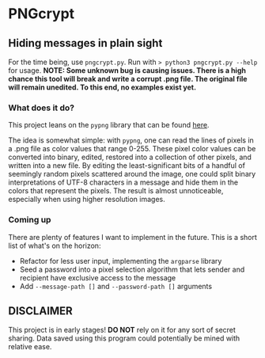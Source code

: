 # PNGcrypt
## Hiding messages in plain sight
For the time being, use `pngcrypt.py`. Run with `> python3 pngcrypt.py --help` for usage. **NOTE: Some unknown bug is causing issues. There is a high chance this tool will break and write a corrupt .png file. The original file will remain unedited. To this end, no examples exist yet.**


### What does it do?
This project leans on the `pypng` library that can be found [here](https://pypi.org/project/pypng/).

The idea is somewhat simple: with `pypng`, one can read the lines of pixels in a .png file as color values that range 0-255. These pixel color values can be converted into binary, edited, restored into a collection of other pixels, and written into a new file. By editing the least-significant bits of a handful of seemingly random pixels scattered around the image, one could split binary interpretations of UTF-8 characters in a message and hide them in the colors that represent the pixels. The result is almost unnoticeable, especially when using higher resolution images.


### Coming up
There are plenty of features I want to implement in the future. This is a short list of what's on the horizon:
- Refactor for less user input, implementing the `argparse` library
- Seed a password into a pixel selection algorithm that lets sender and recipient have exclusive access to the message
- Add `--message-path []` and `--password-path []` arguments


## DISCLAIMER
This project is in early stages! **DO NOT** rely on it for any sort of secret sharing. Data saved using this program could potentially be mined with relative ease.
